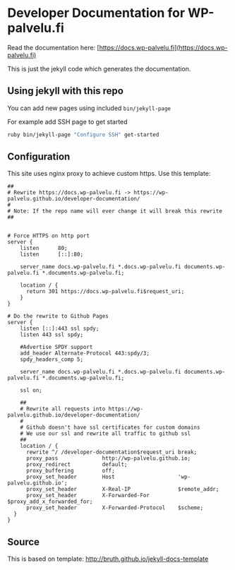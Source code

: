 # Developer Documentation for WP-palvelu.fi
Read the documentation here: [https://docs.wp-palvelu.fi](https://docs.wp-palvelu.fi)

This is just the jekyll code which generates the documentation.

## Using jekyll with this repo

You can add new pages using included ```bin/jekyll-page```

For example add SSH page to get started
```bash
ruby bin/jekyll-page "Configure SSH" get-started
```

## Configuration
This site uses nginx proxy to achieve custom https. Use this template:

```nginx
##
# Rewrite https://docs.wp-palvelu.fi -> https://wp-palvelu.github.io/developer-documentation/
#
# Note: If the repo name will ever change it will break this rewrite
##


# Force HTTPS on http port
server {
    listen      80;
    listen      [::]:80;

    server_name docs.wp-palvelu.fi *.docs.wp-palvelu.fi documents.wp-palvelu.fi *.documents.wp-palvelu.fi;

    location / {
      return 301 https://docs.wp-palvelu.fi$request_uri;
    }
}

# Do the rewrite to Github Pages
server {
    listen [::]:443 ssl spdy;
    listen 443 ssl spdy;

    #Advertise SPDY support
    add_header Alternate-Protocol 443:spdy/3;
    spdy_headers_comp 5;

    server_name docs.wp-palvelu.fi *.docs.wp-palvelu.fi documents.wp-palvelu.fi *.documents.wp-palvelu.fi;

    ssl on;

    ##
    # Rewrite all requests into https://wp-palvelu.github.io/developer-documentation/
    #
    # Github doesn't have ssl certificates for custom domains
    # We use our ssl and rewrite all traffic to github ssl
    ##
    location / {
      rewrite ^/ /developer-documentation$request_uri break;
      proxy_pass              http://wp-palvelu.github.io;
      proxy_redirect          default;
      proxy_buffering         off;
      proxy_set_header        Host                    'wp-palvelu.github.io';
      proxy_set_header        X-Real-IP               $remote_addr;
      proxy_set_header        X-Forwarded-For         $proxy_add_x_forwarded_for;
      proxy_set_header        X-Forwarded-Protocol    $scheme;
  }
}
```

## Source
This is based on template: http://bruth.github.io/jekyll-docs-template
